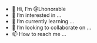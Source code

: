 - 👋 Hi, I’m @Lhonorable
- 👀 I’m interested in ...
- 🌱 I’m currently learning ...
- 💞️ I’m looking to collaborate on ...
- 📫 How to reach me ...

<!---
Lhonorable/Lhonorable is a ✨ special ✨ repository because its `README.md` (this file) appears on your GitHub profile.
You can click the Preview link to take a look at your changes.
--->
